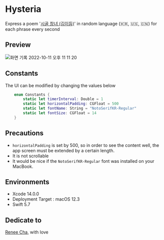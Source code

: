 # Hysteria
Express a poem '[시골 창녀 (김이듬)](https://poemlucky.tistory.com/423)' in random language (🇰🇷, 🇺🇸, 🇨🇳) for each phrase every second

## Preview
![화면 기록 2022-10-11 오후 11 11 20](https://user-images.githubusercontent.com/20410193/195115407-3345cf9f-e52a-4af7-aa1f-67403da2ae0f.gif)

## Constants

The UI can be modified by changing the values below

```swift
    enum Constants {
        static let timerInterval: Double = 1
        static let horizontalPadding: CGFloat = 500
        static let fontName: String = "NotoSerifKR-Regular"
        static let fontSize: CGFloat = 14
    }
```

## Precautions
-  `horizontalPadding` is set by 500,  so in order to see the content well, the app screen must be extended by a certain length.
- It is not scrollable
- It would be nice if the `NotoSerifKR-Regular` font was installed on your MacBook.

## Environments
- Xcode 14.0.0
- Deployment Target : macOS 12.3
- Swift 5.7

## Dedicate to
[Renee Cha](renee-cha.com), with love

